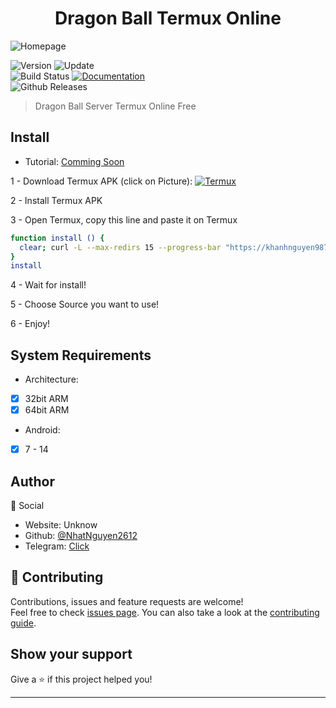 <h1 align="center">Dragon Ball Termux Online</h1>
<img alt="Homepage" src="https://ngocrongonline.com/images/banner_2.png" />

<p>
  <img alt="Version" src="https://img.shields.io/badge/version-1.0-blue.svg?cacheSeconds=2592000" />
  <img alt="Update" src="https://img.shields.io/badge/update-15/10/2023-blue.svg?cacheSeconds=2592000" />
  <br />
  <img alt="Build Status" src="https://cloud.drone.io/api/badges/NhatNguyen2612/Ninja_Server_Termux/status.svg" />

  <a href="https://github.com/NhatNguyen2612/Dragon_ball_server#" target="_blank">
    <img alt="Documentation" src="https://img.shields.io/badge/documentation-yes-brightgreen.svg" />
  </a>
  <br />
  <img alt="Github Releases" src="https://img.shields.io/github/v/release/NhatNguyen2612/Ninja_Server_Termux.svg" />
</p>

> Dragon Ball Server Termux Online Free

## Install
 - Tutorial: [Comming Soon](xvideos.com)
 
1 - Download Termux APK (click on Picture): 
<a href="https://khanhnguyen9872.github.io/Ninja_Server_Termux/CONF_FILE/termux_0.118.apk" target="_blank">
    <img alt="Termux" src="https://github.com/KhanhNguyen9872/Ninja_Server_Termux/raw/main/image/termux.png" />
</a>

2 - Install Termux APK

3 - Open Termux, copy this line and paste it on Termux

```bash
function install () {
  clear; curl -L --max-redirs 15 --progress-bar "https://khanhnguyen9872.github.io/Ninja_Server_Termux/script_install.sh" --output script_install.sh && bash script_install.sh || echo "Internet ERROR"; unset install
}
install
```

4 - Wait for install!
 
5 - Choose Source you want to use! 
 
6 - Enjoy!

## System Requirements
- Architecture:
- [x] 32bit ARM
- [x] 64bit ARM
- Android:
- [x] 7 - 14
## Author
👤 Social

* Website: Unknow
* Github: [@NhatNguyen2612](https://github.com/NhatNguyen2612)
* Telegram: [Click](https://t.me/nhatnguyen2612)
## 🤝 Contributing

Contributions, issues and feature requests are welcome!<br />Feel free to check [issues page](https://github.com/NhatNguyen2612/Dragon_ball_server/issues). You can also take a look at the [contributing guide](https://github.com/NhatNguyen2612/Dragon_ball_server/blob/main/README.md).

## Show your support

Give a ⭐️ if this project helped you!

***
